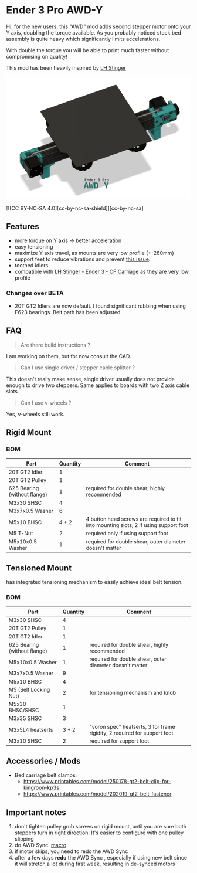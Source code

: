 
# Ender 3 Pro AWD-Y

Hi, for the new users, this "AWD" mod adds second stepper motor onto your Y axis, doubling the torque available. As you probably noticed stock bed assembly is quite heavy which significantly limits accelerations. 

With double the torque you will be able to print much faster without compromising on quality!

This mod has been heavily inspired by [LH Stinger](https://github.com/lhndo/LH-Stinger/tree/main)

![Image of Y axis with two stepper motors](Images/cover.png)  


[![CC BY-NC-SA 4.0][cc-by-nc-sa-shield]][cc-by-nc-sa]

## Features
- more torque on Y axis -> better acceleration
- easy tensioning
- maximize Y axis travel, as mounts are very low profile (+-280mm)
- support feet to reduce vibrations and prevent [this issue](https://youtu.be/1tBwaWnOHKY?si=pGgoMI5P9Bu9fiOg&t=324).
- toothed idlers
- compatible with [LH Stinger - Ender 3 - CF Carriage](https://discord.com/channels/1167067314781429831/1209625504425054271) as they are very low profile

### Changes over BETA
- 20T GT2 Idlers are now default. I found significant rubbing when using F623 bearings. Belt path has been adjusted.

## FAQ

> Are there build instructions ? 

I am working on them, but for now consult the CAD.

> Can I use single driver / stepper cable splitter ?

This doesn't really make sense, single driver usually does not provide enough to drive two steppers. Same applies to boards with two Z axis cable slots.

> Can I use v-wheels ?

Yes, v-wheels still work. 

## Rigid Mount 


### BOM

| Part                         | Quantity | Comment                                                                               |
| ---------------------------- | -------- | ------------------------------------------------------------------------------------- |
| 20T GT2 Idler                | 1        |                                                                                       |
| 20T GT2 Pulley               | 1        |                                                                                       |
| 625 Bearing (without flange) | 1        | required for double shear, highly recommended                                     |
| M3x30 SHSC                   | 4        |                                                                                       |
| M3x7x0.5 Washer              | 6        |                                                                                       |
| M5x10 BHSC                   | 4 + 2    | 4 button head screws are required to fit into mounting slots, 2 if using support foot |
| M5 T-Nut                     | 2        | required only if using support foot                                                   |
| M5x10x0.5 Washer             | 1        | required for double shear, outer diameter doesn't matter                              |

## Tensioned Mount

has integrated tensioning mechanism to easily achieve ideal belt tension.

### BOM
| Part                         | Quantity| Comment                                                                   |
| ---------------------------- | ------- | ------------------------------------------------------------------------- |
| M3x30 SHSC                   | 4       |                                                                           |
| 20T GT2 Pulley               | 1       |                                                                           |
| 20T GT2 Idler                | 1       |                                                                           |
| 625 Bearing (without flange) | 1       | required for double shear, highly recommended                             |
| M5x10x0.5 Washer             | 1       | required for double shear, outer diameter doesn't matter                  |
| M3x7x0.5 Washer              | 9       |                                                                           |
| M5x10 BHSC                   | 4       |                                                                           |
| M5 (Self Locking Nut)        | 2       | for tensioning mechanism and knob                                         |
| M5x30 BHSC/SHSC              | 1       |                                                                           |
| M3x35 SHSC                   | 3       |                                                                           |
| M3x5L4 heatserts             | 3 + 2   | "voron spec" heatserts, 3 for frame rigidity, 2 required for support foot |
| M3x10 SHSC                   | 2       | required for support foot                                                 |


## Accessories / Mods

- Bed carriage belt clamps: 
  - https://www.printables.com/model/250178-gt2-belt-clip-for-kingroon-kp3s
  - https://www.printables.com/model/202019-gt2-belt-fastener




## Important notes

1. don't tighten pulley grub screws on rigid mount, until you are sure both steppers turn in right direction. It's easier to configure with one pulley slipping
2. do AWD Sync. [macro](https://github.com/lhndo/LH-Stinger/blob/main/Config/Klipper_Config/mymacros.cfg#L773)
3. if motor skips, you need to redo the AWD Sync
4. after a few days **redo** the AWD Sync , especially if using new belt since it will stretch a lot during first week, resulting in de-synced motors

